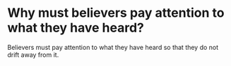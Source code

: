# Why must believers pay attention to what they have heard?

Believers must pay attention to what they have heard so that they do not drift away from it.
